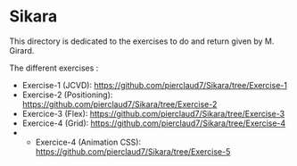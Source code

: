# Sikara

This directory is dedicated to the exercises to do and return given by M. Girard.

The different exercises : 
- Exercise-1 (JCVD): https://github.com/pierclaud7/Sikara/tree/Exercise-1
- Exercise-2 (Positioning): https://github.com/pierclaud7/Sikara/tree/Exercise-2
- Exercice-3 (Flex): https://github.com/pierclaud7/Sikara/tree/Exercise-3
- Exercice-4 (Grid): https://github.com/pierclaud7/Sikara/tree/Exercise-4
- - Exercice-4 (Animation CSS): https://github.com/pierclaud7/Sikara/tree/Exercise-5
